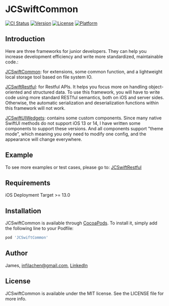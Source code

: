 # JCSwiftCommon

[![CI Status](https://img.shields.io/travis/James/JCSwiftCommon.svg?style=flat)](https://travis-ci.org/James/JCSwiftCommon)
[![Version](https://img.shields.io/cocoapods/v/JCSwiftCommon.svg?style=flat)](https://cocoapods.org/pods/JCSwiftCommon)
[![License](https://img.shields.io/cocoapods/l/JCSwiftCommon.svg?style=flat)](https://cocoapods.org/pods/JCSwiftCommon)
[![Platform](https://img.shields.io/cocoapods/p/JCSwiftCommon.svg?style=flat)](https://cocoapods.org/pods/JCSwiftCommon)

## Introduction

Here are three frameworks for junior developers. They can help you increase development efficiency and write more standardized, maintainable code.:

[JCSwiftCommon](https://github.com/infila/JCSwiftCommon): for extensions, some common function, and a lightweight local storage tool based on file system IO.

[JCSwiftRestful](https://github.com/infila/JCSwiftRestful): for Restful APIs. It helps you focus more on handling object-oriented and structured data. To use this framework, you will have to write code using more standard RESTful semantics, both on iOS and server sides. Otherwise, the automatic serialization and deserialization functions within this framework will not work.

[JCSwiftUIWedgets](https://github.com/infila/JCSwiftRestful): contains some custom components. Since many native SwiftUI methods do not support iOS 13 or 14, I have written some components to support these versions. And all components support "theme mode", which meaning you only need to modify one config, and the appearance will change everywhere.

## Example

To see more examples or test cases, please go to:
[JCSwiftRestful](https://github.com/infila/JCSwiftRestful)

## Requirements

iOS Deployment Target >= 13.0 

## Installation

JCSwiftCommon is available through [CocoaPods](https://cocoapods.org). To install
it, simply add the following line to your Podfile:

```ruby
pod 'JCSwiftCommon'
```

## Author

James, infilachen@gmail.com, [LinkedIn](https://www.linkedin.com/in/jameschen5428)

## License

JCSwiftCommon is available under the MIT license. See the LICENSE file for more info.
